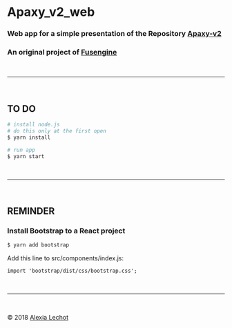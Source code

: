 # Apaxy_v2_web

### Web app for a simple presentation of the Repository [Apaxy-v2](https://github.com/fusengine/apaxy-v2) 
### An original project of [Fusengine](https://fusengine.co)

<br><hr><br>

## TO DO
```sh
# install node.js 
# do this only at the first open
$ yarn install 

# run app
$ yarn start 
```
<br><hr><br>

## REMINDER
### Install Bootstrap to a React project

```sh
$ yarn add bootstrap 
```

Add this line to src/components/index.js:
```html
import 'bootstrap/dist/css/bootstrap.css';
```

<br><hr><br>

&copy; 2018 [Alexia Lechot](https://uxmilk.co)

